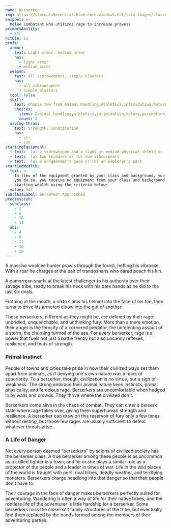 ```yaml
---
name: Berserker
img: https://starwars5ecentral.blob.core.windows.net/site-images/classes/berserker_01.png
snippet: >-
  Melee combatant who utilizes rage to increase prowess
primaryAbility:
  - str
hitDie: 12
profs:
  armor:
    text: Light armor, medium armor
    has:
      - light_armor
      - medium_armor
  weapon:
    text: All vibroweapons, simple blasters
    has:
      - all_vibroweapons
      - simple_blasters
  tool: false
  skill:
    text: Choose two from Animal Handling,Athletics,Intimidation,Nature,Perception,Survival
    choices:
      items: [animal handling,athletics,intimidation,nature,perception,survival]
      count: 2
  saving-throw:
    text: Strength, Constitution
    has:
      - str
      - con
startingEquipment:
  - text:  (a) a vibroweapon and a light or medium physical shield or (b) two vibroweapons
  - text:  (a) two techaxes or (b) two vibrospears
  - text:  (a) a dungeoneer's pack or (b) an explorer's pack
startingWealth:
  text: >-
    In lieu of the equipment granted by your class and background, you can elect to purchase your starting gear. If
    you do so, you receive no equipment from your class and background, and instead roll for your
    starting wealth using the criteria below:
  value: 5d4
subclassLabel: Berserker Approaches
progression:
  subclass:
    - 2
    - 6
    - 10
    - 14
  abi:
    - 4
    - 8
    - 12
    - 16
    - 19
---
```

A massive wookiee hunter prowls through the forest, hefting his vibroaxe. With a roar he charges at the pair of trandoshans who dared poach his kin. 

A gamorrean snarls at the latest challenger to his authority over their savage tribe, ready to break his neck with his bare hands as he did to the last six rivals. 

Frothing at the mouth, a nikto slams his helmet into the face of his foe, then turns to drive his armored elbow into the gut of another.

These berserkers, different as they might be, are defined by their rage: unbridled, unquenchable, and unthinking fury. More than a mere emotion, their anger is the ferocity of a cornered predator, the unrelenting assault of a storm, the churning turmoil of the sea. For every berserker, rage is a power that fuels not just a battle frenzy but also uncanny reflexes, resilience, and feats of strength.

### Primal Instinct
People of towns and cities take pride in how their civilized ways set them apart from animals, as if denying one's own nature was a mark of superiority. To a berserker, though, civilization is no virtue, but a sign of weakness. The strong embrace their animal nature keen instincts, primal physicality, and ferocious rage. Berserkers are uncomfortable when hedged in by walls and crowds. They thrive where the civilized don't.

Berserkers come alive in the chaos of combat. They can enter a berserk state where rage takes over, giving them superhuman strength and resilience. A berserker can draw on this reservoir of fury only a few times without resting, but those few rages are usually sufficient to defeat whatever threats arise.

### A Life of Danger
Not every person deemed "berserkers" by scions of civilized society has the berserker class. A true berserker among these people is as uncommon as a skilled fighter in a town, and he or she plays a similar role as a protector of the people and a leader in times of war. Life in the wild places of the world is fraught with peril: rival tribes, deadly weather, and terrifying monsters. Berserkers charge headlong into that danger so that their people don't have to.

Their courage in the face of danger makes berserkers perfectly suited for adventuring. Wandering is often a way of life for their native tribes, and the rootless life of the adventurer is little hardship for a berserker. Some berserkers miss the close-knit family structures of the tribe, but eventually find them replaced by the bonds formed among the members of their adventuring parties.
